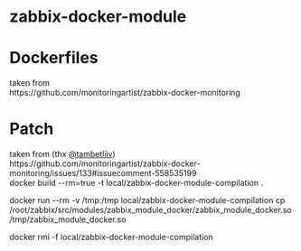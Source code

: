 # zabbix-docker-module

<h1>Dockerfiles</h1>
taken from
<br>https://github.com/monitoringartist/zabbix-docker-monitoring

<h1>Patch</h1> 
taken from (thx <a href="https://github.com/tambetliiv">@tambetliiv</a>)
<br>https://github.com/monitoringartist/zabbix-docker-monitoring/issues/133#issuecomment-558535199
<br>
docker build --rm=true -t local/zabbix-docker-module-compilation .

docker run --rm -v /tmp:/tmp local/zabbix-docker-module-compilation cp /root/zabbix/src/modules/zabbix_module_docker/zabbix_module_docker.so /tmp/zabbix_module_docker.so

docker rmi -f local/zabbix-docker-module-compilation
